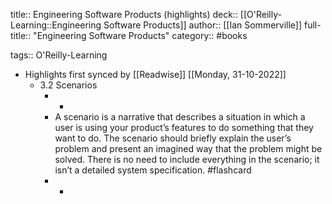 title:: Engineering Software Products (highlights)
deck:: [[O'Reilly-Learning::Engineering Software Products]]
author:: [[Ian Sommerville]]
full-title:: "Engineering Software Products"
category:: #books

tags:: O'Reilly-Learning

- Highlights first synced by [[Readwise]] [[Monday, 31-10-2022]]
	- 3.2 Scenarios
		- -
		- A scenario is a narrative that describes a situation in which a user is using your product’s features to do something that they want to do. The scenario should briefly explain the user’s problem and present an imagined way that the problem might be solved. There is no need to include everything in the scenario; it isn’t a detailed system specification. #flashcard
		- -